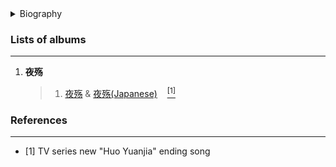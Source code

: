 <details>
<summary>Biography</summary>

![tmkmjABD](https://thumbsnap.com/i/tmkmjABD.png)

?> Chinese famous male singer, known as the prince of love songs in the mainland. Born in Shenyang in 1969, he signed a contract with Guangzhou New Era Video Company in 1990 and released his classic song "The Sound of the Wave Remains the Same". This song soon spread to the north and south of the country, making Mao Ning one of the most popular male singers in China. In 1992, he released the popular golden song "Blue Blue Night, Blue Blue Dream", which again established his status as a first-line star in the domestic singing industry and became a well-deserved singing superstar. Mao Ning sang a number of classic popular songs with the then equally popular mainland singer Yang Yuying.

</details>

### Lists of albums

---
1. **夜殇**
    > 1. [夜殇](https://e1.pcloud.link/publink/show?code=XZx4e4ZnegwzyGKuwzyolfCTs2z9XSbXca7 ':crossorgin') & [夜殇(Japanese)](https://e1.pcloud.link/publink/show?code=XZd4e4ZVAz9db0Yknk7Q7hJC32MDLjhje6V ':crossorgin') &nbsp;&nbsp;&nbsp;[<sup>[1]</sup>](#refer-anchor-1) 

### References
---
 
- <span id="refer-anchor-1">[1]</span> TV series new "Huo Yuanjia" ending song
